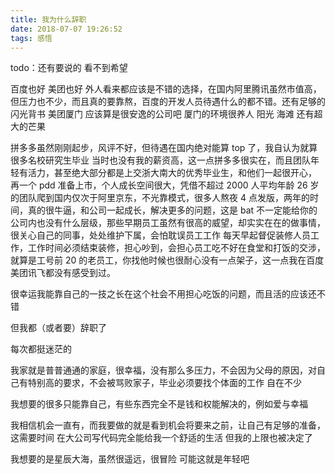 ```yaml
---
title: 我为什么辞职
date: 2018-07-07 19:26:52
tags: 感悟
---
```


todo：还有要说的
看不到希望

百度也好 美团也好 外人看来都应该是不错的选择，在国内阿里腾讯虽然市值高，但压力也不少，而且真的要靠熬，百度的开发人员待遇什么的都不错。还有足够的闪光背书
美团厦门 应该算是很安逸的公司吧 厦门的环境很养人 阳光 海滩 还有超大的芒果

拼多多虽然刚刚起步，风评不好，但待遇在国内绝对能算 top 了，我自认为就算很多名校研究生毕业 当时也没有我的薪资高，这一点拼多多很实在，而且团队年轻有活力，甚至绝大部分都是上交浙大南大的优秀毕业生，和他们一起很开心， 再一个 pdd 准备上市，个人成长空间很大，凭借不超过 2000 人平均年龄 26 岁的团队爬到国内仅次于阿里京东，不光靠模式，很多人熬夜 4 点发版，两年的时间，真的很牛逼，和公司一起成长，解决更多的问题，这是 bat 不一定能给你的
公司内也没有什么层级，那些早期员工虽然有很高的威望，却实实在在的做事情，很关心自己的同事，处处维护下属，会怕耽误员工工作 每天早起督促装修人员工作，工作时间必须结束装修，担心吵到，会担心员工吃不好在食堂和打饭的交涉，就算是工号前 20 的老员工，你找他时候也很耐心没有一点架子，这一点我在百度美团讯飞都没有感受到过。

很幸运我能靠自己的一技之长在这个社会不用担心吃饭的问题，而且活的应该还不错

但我都（或者要）辞职了

每次都挺迷茫的

我家就是普普通通的家庭，很幸福，没有那么多压力，不会因为父母的原因，对自己有特别高的要求，不会被骂败家子，毕业必须要找个体面的工作 自在不少

我想要的很多只能靠自己，有些东西完全不是钱和权能解决的，例如爱与幸福

我相信机会一直有，而我要做的就是看到机会将要来之前，让自己有足够的准备，这需要时间
在大公司写代码完全能给我一个舒适的生活
但我的上限也被决定了

我想要的是星辰大海，虽然很遥远，很冒险
可能这就是年轻吧
